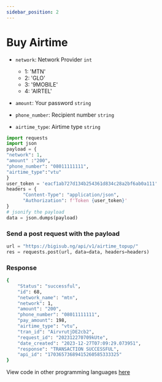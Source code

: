 ```yaml
---
sidebar_position: 2
---
```


# Buy Airtime


- `network`: Network Provider `int`
  - 1: 'MTN'
  - 2: 'GLO'
  - 3: '9MOBILE'
  - 4: 'AIRTEL'

- `amount`: Your password `string`
- `phone_number`: Recipient number `string`
- `airtime_type`: Airtime type `string`

```python
import requests
import json
payload = {
"network": 1,
"amount" :"200",
"phone_number": "08011111111",
"airtime_type":"vtu"
}
user_token = 'eacf1ab727d134b254361d834c28a2bf6ab0a111'
headers = {
      "Content-Type": "application/json",
      "Authorization": f'Token {user_token}'
} 
# jsonify the payload
data = json.dumps(payload)

```

### Send a post request with the payload

```python
url = "https://bigisub.ng/api/v1/airtime_topup/"
res = requests.post(url, data=data, headers=headers)
```

### Response 

```bash
{
    "Status": "successful",
    "id": 68,
    "network_name": "mtn",
    "network": 1,
    "amount": "200",
    "phone_number": "08011111111",
    "pay_amount": 198,
    "airtime_type": "vtu",
    "tran_id": "AirvrutjDE2cb2",
    "request_id": "202312270709kUte",
    "date_created": "2023-12-27T07:09:29.073951",
    "response": "TRANSACTION SUCCESSFUL",
    "api_id": "17036573689415260585333325"
}
```

View code in other programming languages [here](https://documenter.getpostman.com/view/18149105/2s93CRJqgM#b9b1e802-d90a-4c4e-a96f-61aae9dbcd99)
